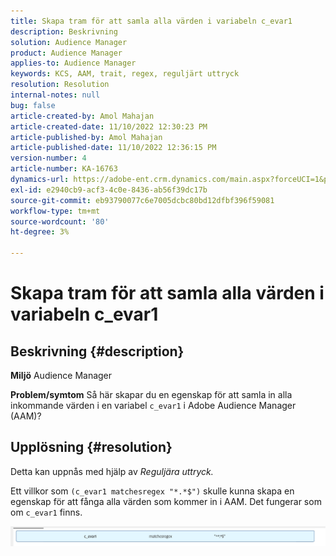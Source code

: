 ```yaml
---
title: Skapa tram för att samla alla värden i variabeln c_evar1
description: Beskrivning
solution: Audience Manager
product: Audience Manager
applies-to: Audience Manager
keywords: KCS, AAM, trait, regex, reguljärt uttryck
resolution: Resolution
internal-notes: null
bug: false
article-created-by: Amol Mahajan
article-created-date: 11/10/2022 12:30:23 PM
article-published-by: Amol Mahajan
article-published-date: 11/10/2022 12:36:15 PM
version-number: 4
article-number: KA-16763
dynamics-url: https://adobe-ent.crm.dynamics.com/main.aspx?forceUCI=1&pagetype=entityrecord&etn=knowledgearticle&id=afe65171-f360-ed11-9561-6045bd006268
exl-id: e2940cb9-acf3-4c0e-8436-ab56f39dc17b
source-git-commit: eb93790077c6e7005dcbc80bd12dfbf396f59081
workflow-type: tm+mt
source-wordcount: '80'
ht-degree: 3%

---
```


# Skapa tram för att samla alla värden i variabeln c_evar1

## Beskrivning {#description}

<b>Miljö</b>
Audience Manager


<b>Problem/symtom</b>
Så här skapar du en egenskap för att samla in alla inkommande värden i en variabel `c_evar1` i Adobe Audience Manager (AAM)?


## Upplösning {#resolution}


Detta kan uppnås med hjälp av *Reguljära uttryck.*

Ett villkor som `(c_evar1 matchesregex "*.*$")` skulle kunna skapa en egenskap för att fånga alla värden som kommer in i AAM. Det fungerar som om `c_evar1` finns.



![](assets/1b1452cb-a86b-eb11-a812-00224803aaf7.png)
